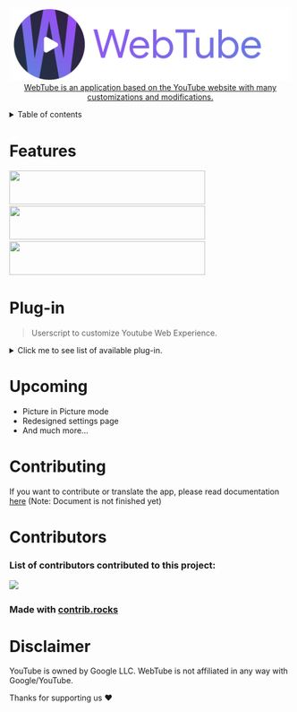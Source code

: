 <p align="center">
  <a href="https://webtubeapp.xyz/">
    <img src="./src/webtube_banner.svg" width="500"/>
 WebTube is an application based on the YouTube website with many customizations and modifications.
</a>
  </br>
  </p>

<details>
<summary> Table of contents </summary>

 1. [Features](#Features)
 2. [Plug-in](#Plug-in)
 3. [Upcoming](#Upcoming)
 4. [Contributing](#Contributing)
 5. [Contributors](#Contributor)
 6. [Disclaimer](#Disclaimer)
 </details>

# Features
<picture>
  <source media="(prefers-color-scheme: dark)" srcset="/src/adblock-dark.svg" width="350" height="60">
  <source media="(prefers-color-scheme: light)" srcset="src/adblock-light.svg" width="350" height="60">
  <img alt="">
</picture>

<picture>
  <source media="(prefers-color-scheme: dark)" srcset="/src/plugin-dark.svg" width="350" height="60">
  <source media="(prefers-color-scheme: light)" srcset="/src/plugin-light.svg" width="350" height="60">
  <img alt="">
</picture>

<picture>
  <source media="(prefers-color-scheme: dark)" srcset="/src/lightweight-dark.svg" width="350" height="60">
  <source media="(prefers-color-scheme: light)" srcset="src/lightweight-light.svg" width="350" height="60">
  <img alt="">
</picture>

# Plug-in
>Userscript to customize Youtube Web Experience.
<details>
<summary>Click me to see list of available plug-in.</summary>

- Adguard: Block all Youtube ads
- AgeBypasser: Bypass age restriction
- AntiClickBait: Preview content without actually clicking on it
- SponsorBlock: Skip unwanted segments
- RYD: Display youtube dislikes
- Short Disabler: Disable short button
- WebTube anonymous statistics: Obtain statistics on the use of the application in an anonymous way
</details>

# Upcoming
- Picture in Picture mode
- Redesigned settings page
- And much more...

# Contributing
If you want to contribute or translate the app, please read documentation [here](contributing.md)
(Note: Document is not finished yet)

# Contributors
<h3>List of contributors contributed to this project:</h3>

<a href = "https://github.com/thewebtube/webtubeapp/graphs/contributors">
  <img src = "https://contrib.rocks/image?repo=thewebtube/webtubeapp"/>
</a>

### Made with [contrib.rocks](https://contrib.rocks)

# Disclaimer
YouTube is owned by Google LLC. WebTube is not affiliated in any way with Google/YouTube.

Thanks for supporting us ❤️
